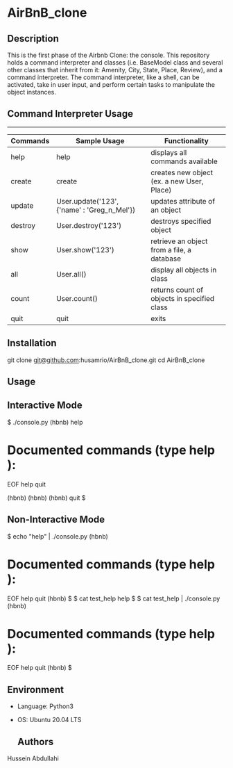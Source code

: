 # AirBnB_clone
## Description

This is the first phase of the Airbnb Clone: the console. This repository holds a command interpreter and classes (i.e. BaseModel class and several other classes that inherit from it: Amenity, City, State, Place, Review), and a command interpreter. The command interpreter, like a shell, can be activated, take in user input, and perform certain tasks to manipulate the object instances.
## Command Interpreter Usage
********************************************************************************
| Commands |  Sample Usage  | Functionality  |
|----------|----------------|----------------|
| help | help | displays all commands available |
| create | create <class> | creates new object (ex. a new User, Place) |
| update | User.update('123', {'name' : 'Greg_n_Mel'}) | updates attribute of an object |
| destroy |  User.destroy('123') | destroys specified object |
| show | User.show('123') | retrieve an object from a file, a database |
| all | User.all() | display all objects in class |
| count | User.count() | returns count of objects in specified class |
| quit | quit | exits |

## Installation

git clone git@github.com:husamrio/AirBnB_clone.git
cd AirBnB_clone
## Usage 
## Interactive Mode

$ ./console.py
(hbnb) help

Documented commands (type help <topic>):
========================================
EOF  help  quit

(hbnb)
(hbnb)
(hbnb) quit
$

## Non-Interactive Mode

$ echo "help" | ./console.py
(hbnb)

Documented commands (type help <topic>):
========================================
EOF  help  quit
(hbnb)
$
$ cat test_help
help
$
$ cat test_help | ./console.py
(hbnb)

Documented commands (type help <topic>):
========================================
EOF  help  quit
(hbnb)
$


## Environment
- Language: Python3
- OS: Ubuntu 20.04 LTS

  ## Authors
Hussein Abdullahi 

